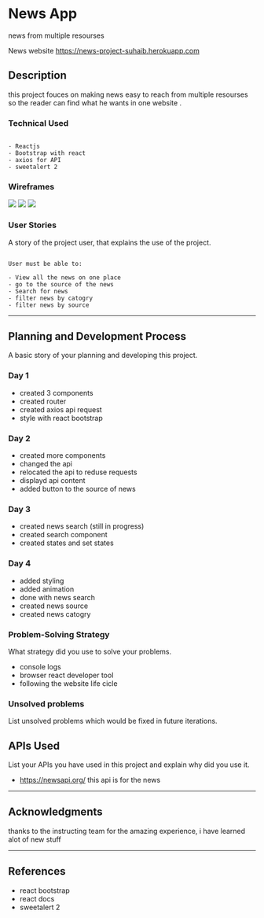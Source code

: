 # News App

 news from multiple resourses
 
 News website 
 https://news-project-suhaib.herokuapp.com

## Description

this project fouces on making news easy to reach from multiple resourses so the reader can find what he wants in one website .

### Technical Used 

```

- Reactjs
- Bootstrap with react
- axios for API
- sweetalert 2

```

### Wireframes

![](./Home.png)
![](./Details.png)
![](./Search.png)

### User Stories

A story of the project user, that explains the use of the project.

```

User must be able to:

- View all the news on one place
- go to the source of the news
- Search for news
- filter news by catogry
- filter news by source

```

---

## Planning and Development Process

A basic story of your planning and developing this project.

### Day 1
- created 3 components
- created router
- created axios api request
- style with react bootstrap

### Day 2
- created more components
- changed the api
- relocated the api to reduse requests
- displayd api content
- added button to the source of news 

### Day 3
- created news search (still in progress)
- created search component
- created states and set states

### Day 4
- added styling
- added animation
- done with news search
- created news source
- created news catogry

### Problem-Solving Strategy

What strategy did you use to solve your problems.

- console logs 
- browser react developer tool
- following the website life cicle

### Unsolved problems

List unsolved problems which would be fixed in future iterations.

## APIs Used

List your APIs you have used in this project and explain why did you use it.

- https://newsapi.org/
this api is for the news



---

## Acknowledgments

thanks to the instructing team for the amazing experience, i have learned alot of new stuff

---

 ## References
 - react bootstrap
 - react docs
 - sweetalert 2
